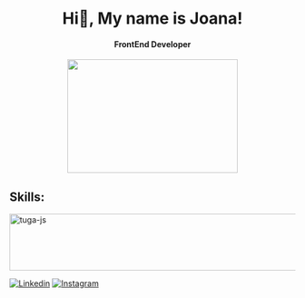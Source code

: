 <div align="center" >

# <div align="center">Hi👋, My name is Joana! </div>
#### FrontEnd Developer
</div>

<div align="center">
   


 <img width="300px" height="200px" src="https://github-readme-stats.vercel.app/api/top-langs/?username=joanacardosox&layout=compact&hide_border=true&title_color=00bfbf&text_color=00bfbf&bg_color=0d1117" />

</div>
<h2>Skills:</h2>
<img align="center" alt="tuga-js" height="100" width="600" src="https://skillicons.dev/icons?i=react,ts,styledcomponents,nodejs,tailwind,js,html,css,mongodb,vscode,vite" />

[![Linkedin](https://img.shields.io/badge/LinkedIn-0077B5?style=for-the-badge&logo=linkedin&logoColor=white)](https://www.linkedin.com/in/joana-maria-0a6137271/)
[![Instagram](https://img.shields.io/badge/Instagram-E4405F?style=for-the-badge&logo=instagram&logoColor=white)](https://www.instagram.com/joanaa.maria5/)

